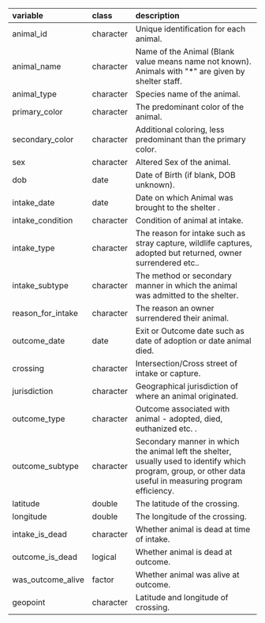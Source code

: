 |variable          |class         |description                           |
|:-----------------|:-------------|:-------------------------------------|
|animal_id         |character     |Unique identification for each animal. |
|animal_name       |character     |Name of the Animal (Blank value means name not known). Animals with "*" are given by shelter staff.  |
|animal_type       |character     |Species name of the animal. |
|primary_color     |character     |The predominant color of the animal. |
|secondary_color   |character     |Additional coloring, less predominant than the primary color. |
|sex               |character     |Altered Sex of the animal. |
|dob               |date          |Date of Birth (if blank, DOB unknown). |
|intake_date       |date          |Date on which Animal was brought to the shelter . |
|intake_condition  |character     |Condition of animal at intake. |
|intake_type       |character     |The reason for intake such as stray capture, wildlife captures, adopted but returned, owner surrendered etc.. |
|intake_subtype    |character     |The method or secondary manner in which the animal was admitted to the shelter. |
|reason_for_intake |character     |The reason an owner surrendered their animal. |
|outcome_date      |date          |Exit or Outcome date such as date of adoption or date animal died. |
|crossing          |character     |Intersection/Cross street of intake or capture. |
|jurisdiction      |character     |Geographical jurisdiction of where an animal originated. |
|outcome_type      |character     |Outcome associated with animal - adopted, died, euthanized etc. . |
|outcome_subtype   |character     |Secondary manner in which the animal left the shelter, usually used to identify which program, group, or other data useful in measuring program efficiency. |
|latitude          |double        |The latitude of the crossing. |
|longitude         |double        |The longitude of the crossing. |
|intake_is_dead    |character     |Whether animal is dead at time of intake. |
|outcome_is_dead   |logical       |Whether animal is dead at outcome. |
|was_outcome_alive |factor        |Whether animal was alive at outcome. |
|geopoint          |character     |Latitude and longitude of crossing. |
